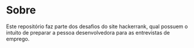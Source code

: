 # Sobre
Este repositório faz parte dos desafios do site hackerrank, qual possuem o intuito de preparar a pessoa desenvolvedora para as entrevistas de emprego.
